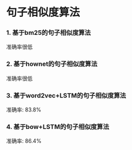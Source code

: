 # 句子相似度算法

### 1. 基于bm25的句子相似度算法

 准确率很低

### 2. 基于hownet的句子相似度算法

准确率很低

### 3. 基于word2vec+LSTM的句子相似度算法

准确率: 83.8%

### 4. 基于bow+LSTM的句子相似度算法

准确率: 86.4%

